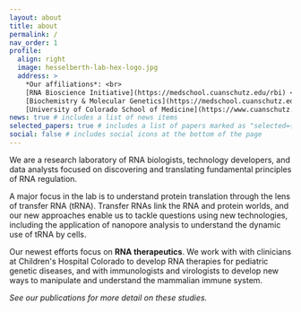 ```yaml
---
layout: about
title: about
permalink: /
nav_order: 1
profile:
  align: right
  image: hesselberth-lab-hex-logo.jpg
  address: >
    *Our affiliations*: <br>
    [RNA Bioscience Initiative](https://medschool.cuanschutz.edu/rbi) <br>
    [Biochemistry & Molecular Genetics](https://medschool.cuanschutz.edu/biochemistry) <br>
    [University of Colorado School of Medicine](https://www.cuanschutz.edu/)
news: true # includes a list of news items
selected_papers: true # includes a list of papers marked as "selected={true}"
social: false # includes social icons at the bottom of the page
---
```


We are a research laboratory of RNA biologists, technology developers, and data analysts
focused on discovering and translating fundamental principles of RNA regulation.

A major focus in the lab is to understand protein translation through the lens
of transfer RNA (tRNA). Transfer RNAs link the RNA and protein worlds, and our
new approaches enable us to tackle questions using new technologies, including
the application of nanopore analysis to understand the dynamic use of tRNA by cells.

Our newest efforts focus on **RNA therapeutics**. We work with
with clinicians at Children's Hospital Colorado to develop RNA therapies for
pediatric genetic diseases, and with immunologists and virologists to
develop new ways to manipulate and understand the mammalian immune system.

*See our publications for more detail on these studies.*
